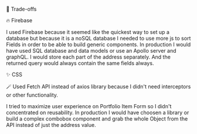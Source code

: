 🤝 Trade-offs


🔥 Firebase 

I used Firebase because it seemed like the quickest way to set up a database but because it is a noSQL database I needed to use more js to sort Fields in order to be able to build generic components. 
In production I would have used SQL database and data models or use an Apollo server and graphQL.
I would store each part of the address separately. 
And the returned query would always contain the same fields always. 
 


✨ CSS




🪄 Used Fetch API instead of axios library because I didn't need interceptors or other functionality. 



I tried to maximize user experience on Portfolio Item Form so I didn't concentrated on reusability. In production I would have choosen a library or build a complex combobox component and grab the whole Object from the API instead of just the address value. 


